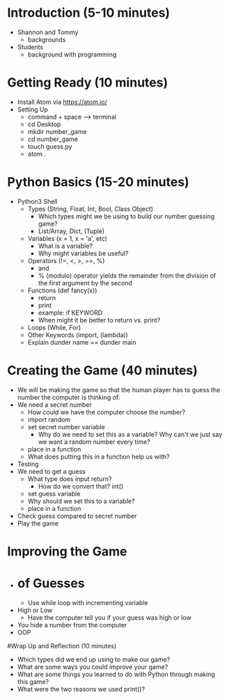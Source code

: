# Introduction (5-10 minutes)
  - Shannon and Tommy
    - backgrounds
  - Students
    - background with programming

# Getting Ready (10 minutes)
  - Install Atom via https://atom.io/
  - Setting Up
    - command + space --> terminal
    - cd Desktop
    - mkdir number_game
    - cd number_game
    - touch guess.py
    - atom .

# Python Basics (15-20 minutes)
  - Python3 Shell
    - Types (String, Float, Int, Bool, Class Object)
      - Which types might we be using to build our number guessing game?
      - List/Array, Dict, (Tuple)
    - Variables (x = 1, x = 'a', etc)
      - What is a variable?
      - Why might variables be useful?
    - Operators (!=, <, >, ==, %)
      - and
      - % (modulo) operator yields the remainder from the division of the first argument by the second
    - Functions (def fancy(x))
      - return
      - print
      - example: if KEYWORD
      - When might it be better to return vs. print?
    - Loops (While, For)
    - Other Keywords (import, (lambda))
    - Explain dunder name == dunder main

# Creating the Game (40 minutes)
  - We will be making the game so that the human player has to guess the number the computer is thinking of.
  - We need a secret number
    - How could we have the computer choose the number?
    - import random
    - set secret number variable
      - Why do we need to set this as a variable? Why can't we just say we want a random number every time?
    - place in a function
    - What does putting this in a function help us with?
  - Testing
  - We need to get a guess
    - What type does input return?
      - How do we convert that? int()
    - set guess variable
    - Why should we set this to a variable?
    - place in a function
  - Check guess compared to secret number
  - Play the game

# Improving the Game
  - # of Guesses
    - Use while loop with incrementing variable
  - High or Low
    - Have the computer tell you if your guess was high or low
  - You hide a number from the computer
  - OOP

#Wrap Up and Reflection (10 minutes)
  - Which types did we end up using to make our game?
  - What are some ways you could improve your game?
  - What are some things you learned to do with Python through making this game?
  - What were the two reasons we used print()?
